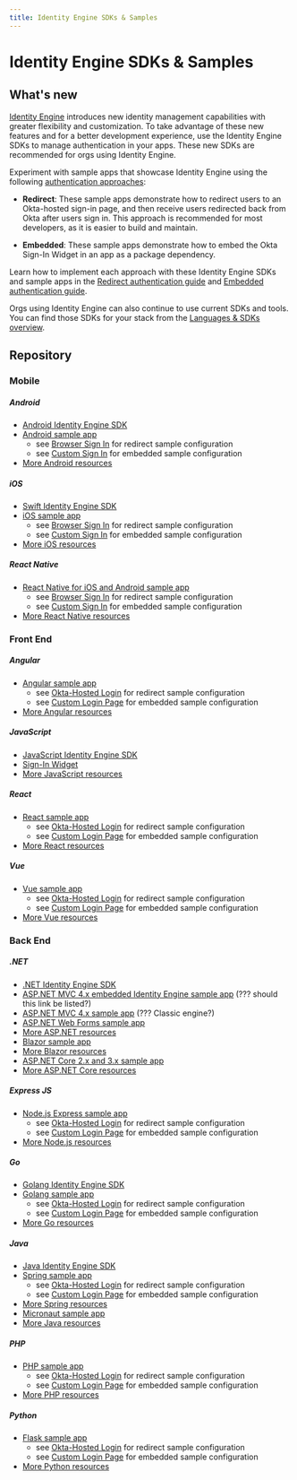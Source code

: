 ```yaml
---
title: Identity Engine SDKs & Samples
---
```


# Identity Engine SDKs & Samples

<ApiLifecycle access="ie" />

## What's new

[Identity Engine](/docs/concepts/ie-intro/) introduces new identity management capabilities with greater flexibility and customization. To take advantage of these new features and for a better development experience, use the Identity Engine SDKs to manage authentication in your apps. These new SDKs are recommended for orgs using Identity Engine.

Experiment with sample apps that showcase Identity Engine using the following [authentication approaches](/docs/concepts/redirect-vs-embedded/):

* **Redirect**: These sample apps demonstrate how to redirect users to an Okta-hosted sign-in page, and then receive users redirected back from Okta after users sign in. This approach is recommended for most developers, as it is easier to build and maintain.

* **Embedded**: These sample apps demonstrate how to embed the Okta Sign-In Widget in an app as a package dependency.

Learn how to implement each approach with these Identity Engine SDKs and sample apps in the [Redirect authentication guide](/docs/guides/sampleapp-oie-redirectauth/) and [Embedded authentication guide](/docs/guides/oie-embedded-sdk-start-with-use-case/).

Orgs using Identity Engine can also continue to use current SDKs and tools. You can find those SDKs for your stack from the [Languages & SDKs overview](/code/).

## Repository

### Mobile

##### Android

* [Android Identity Engine SDK](https://github.com/okta/okta-idx-android)
* [Android sample app](https://github.com/okta/samples-android)
	- see [Browser Sign In](https://github.com/okta/samples-android/tree/master/browser-sign-in) for redirect sample configuration
	- see [Custom Sign In](https://github.com/okta/samples-android/tree/master/custom-sign-in) for embedded sample configuration
* [More Android resources](/code/android/)

##### iOS

* [Swift Identity Engine SDK](https://github.com/okta/okta-idx-swift)
* [iOS sample app](https://github.com/okta/samples-ios)
	- see [Browser Sign In](https://github.com/okta/samples-ios/tree/master/browser-sign-in) for redirect sample configuration
	- see [Custom Sign In](https://github.com/okta/samples-ios/tree/master/custom-sign-in) for embedded sample configuration
* [More iOS resources](/code/ios/)

##### React Native

* [React Native for iOS and Android sample app](https://github.com/okta/samples-js-react-native)
	- see [Browser Sign In](https://github.com/okta/samples-js-react-native/tree/master/browser-sign-in) for redirect sample configuration
	- see [Custom Sign In](https://github.com/okta/samples-js-react-native/tree/master/custom-sign-in) for embedded sample configuration
* [More React Native resources](/code/react-native/)

### Front End

##### Angular

* [Angular sample app](https://github.com/okta/samples-js-angular)
	- see [Okta-Hosted Login](https://github.com/okta/samples-js-angular/tree/master/okta-hosted-login) for redirect sample configuration
	- see [Custom Login Page](https://github.com/okta/samples-js-angular/tree/master/custom-login) for embedded sample configuration
* [More Angular resources](/code/angular)

##### JavaScript

* [JavaScript Identity Engine SDK](https://github.com/okta/okta-idx-js)
* [Sign-In Widget](https://github.com/okta/okta-signin-widget)
* [More JavaScript resources](/code/javascript/)

##### React

* [React sample app](https://github.com/okta/samples-js-react)
	- see [Okta-Hosted Login](https://github.com/okta/samples-js-react/tree/master/okta-hosted-login) for redirect sample configuration
	- see [Custom Login Page](https://github.com/okta/samples-js-react/tree/master/custom-login) for embedded sample configuration
* [More React resources](/code/react/)

##### Vue

* [Vue sample app](https://github.com/okta/samples-js-vue)
	- see [Okta-Hosted Login](https://github.com/okta/samples-js-vue/tree/master/okta-hosted-login) for redirect sample configuration
	- see [Custom Login Page](https://github.com/okta/samples-js-vue/tree/master/custom-login) for embedded sample configuration
* [More Vue resources](/code/vue/)

### Back End

##### .NET

* [.NET Identity Engine SDK](https://github.com/okta/okta-idx-dotnet)
* [ASP.NET MVC 4.x embedded Identity Engine sample app](https://github.com/okta/okta-idx-dotnet/tree/master/samples/samples-aspnet) (??? should this link be listed?)
* [ASP.NET MVC 4.x sample app](https://github.com/okta/samples-aspnet) (??? Classic engine?)
* [ASP.NET Web Forms sample app](https://github.com/okta/samples-aspnet-webforms)
* [More ASP.NET resources](/code/dotnet/aspnet)
* [Blazor sample app](https://github.com/okta/samples-blazor)
* [More Blazor resources](/code/dotnet/blazor/)
* [ASP.NET Core 2.x and 3.x sample app](https://github.com/okta/samples-aspnetcore)
* [More ASP.NET Core resources](/code/dotnet/aspnetcore/)

##### Express JS

* [Node.js Express sample app](https://github.com/okta/samples-nodejs-express-4)
	- see [Okta-Hosted Login](https://github.com/okta/samples-nodejs-express-4/tree/master/okta-hosted-login) for redirect sample configuration
	- see [Custom Login Page](https://github.com/okta/samples-nodejs-express-4/tree/master/custom-login) for embedded sample configuration
* [More Node.js resources](/code/nodejs/)

##### Go

* [Golang Identity Engine SDK](https://github.com/okta/okta-idx-golang)
* [Golang sample app](https://github.com/okta/samples-golang)
	- see [Okta-Hosted Login](https://github.com/okta/samples-golang/tree/master/okta-hosted-login) for redirect sample configuration
	- see [Custom Login Page](https://github.com/okta/samples-golang/tree/master/custom-login) for embedded sample configuration
* [More Go resources](/code/go/)

##### Java

* [Java Identity Engine SDK](https://github.com/okta/okta-idx-java)
* [Spring sample app](https://github.com/okta/samples-java-spring)
	- see [Okta-Hosted Login](https://github.com/okta/samples-java-spring/tree/master/okta-hosted-login) for redirect sample configuration
	- see [Custom Login Page](https://github.com/okta/samples-java-spring/tree/master/custom-login) for embedded sample configuration
* [More Spring resources](/code/java/spring/)
* [Micronaut sample app](https://github.com/okta/samples-java-micronaut)
* [More Java resources](/code/java)

##### PHP

* [PHP sample app](https://github.com/okta/samples-php)
	- see [Okta-Hosted Login](https://github.com/okta/samples-php/tree/develop/okta-hosted-login) for redirect sample configuration
	- see [Custom Login Page](https://github.com/okta/samples-php/tree/develop/custom-login) for embedded sample configuration
* [More PHP resources](/code/php/)

##### Python

* [Flask sample app](https://github.com/okta/samples-python-flask)
	- see [Okta-Hosted Login](https://github.com/okta/samples-python-flask/tree/master/okta-hosted-login) for redirect sample configuration
	- see [Custom Login Page](https://github.com/okta/samples-python-flask/tree/master/custom-login) for embedded sample configuration
* [More Python resources](/code/python/)